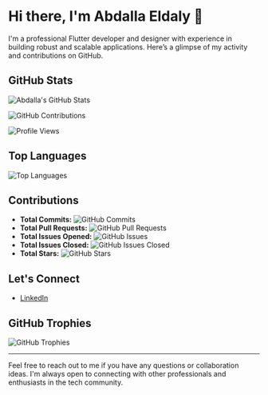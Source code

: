 # Hi there, I'm Abdalla Eldaly 👋

I'm a professional Flutter developer and designer with experience in building robust and scalable applications. Here’s a glimpse of my activity and contributions on GitHub.

## GitHub Stats

![Abdalla's GitHub Stats](https://github-readme-stats.vercel.app/api?username=Abdalla-Eldaly&show_icons=true&theme=radical)

![GitHub Contributions](https://github-readme-streak-stats.herokuapp.com/?user=Abdalla-Eldaly&theme=radical)

![Profile Views](https://komarev.com/ghpvc/?username=Abdalla-Eldaly&color=blueviolet)

## Top Languages

![Top Languages](https://github-readme-stats.vercel.app/api/top-langs/?username=Abdalla-Eldaly&layout=compact&theme=radical)

## Contributions

- **Total Commits:** ![GitHub Commits](https://img.shields.io/github/commit-activity/y/Abdalla-Eldaly?label=Total%20Commits&color=brightgreen)
- **Total Pull Requests:** ![GitHub Pull Requests](https://img.shields.io/github/issues-pr-closed-raw/Abdalla-Eldaly?label=Total%20PRs&color=blue)
- **Total Issues Opened:** ![GitHub Issues](https://img.shields.io/github/issues-raw/Abdalla-Eldaly?label=Total%20Issues%20Opened&color=orange)
- **Total Issues Closed:** ![GitHub Issues Closed](https://img.shields.io/github/issues-closed-raw/Abdalla-Eldaly?label=Total%20Issues%20Closed&color=red)
- **Total Stars:** ![GitHub Stars](https://img.shields.io/github/stars/Abdalla-Eldaly?affiliations=OWNER%2CCOLLABORATOR&label=Total%20Stars&color=yellow)


## Let's Connect

- [LinkedIn](https://www.linkedin.com/in/abdalla-eldaly-02621223b/)

## GitHub Trophies

![GitHub Trophies](https://github-profile-trophy.vercel.app/?username=Abdalla-Eldaly&theme=radical)

---

Feel free to reach out to me if you have any questions or collaboration ideas. I'm always open to connecting with other professionals and enthusiasts in the tech community.
